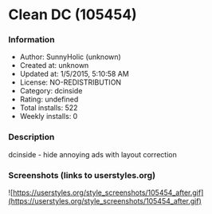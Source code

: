# Clean DC (105454)

### Information
- Author: SunnyHolic (unknown)
- Created at: unknown
- Updated at: 1/5/2015, 5:10:58 AM
- License: NO-REDISTRIBUTION
- Category: dcinside
- Rating: undefined
- Total installs: 522
- Weekly installs: 0


### Description
dcinside - hide annoying ads with layout correction


### Screenshots (links to userstyles.org)
![https://userstyles.org/style_screenshots/105454_after.gif](https://userstyles.org/style_screenshots/105454_after.gif)


